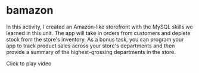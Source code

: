 # bamazon
<p>In this activity, I created an Amazon-like storefront with the MySQL skills we learned in this unit. The app will take in orders from customers and deplete stock from the store's inventory. As a bonus task, you can program your app to track product sales across your store's departments and then provide a summary of the highest-grossing departments in the store.</p>
<link src=https://share.getcloudapp.com/P8ulop4K>Click to play video</a>